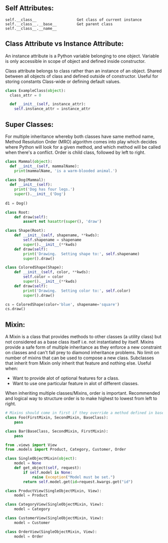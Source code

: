 ## Self Attributes:
```
self.__class__                  Get class of current instance
self.__class__.__base__         Get parent class
self.__class__.__name__
```

## Class Attribute vs Instance Attribute:
An instance attribute is a Python variable belonging to one object. Variable is only accessible in scope of object and defined inside constructor.

Class attribute belongs to class rather than an instance of an object. Shared between all objects of class and defined outside of constructor. Useful for storing constants Class-wide or defining default values.

```py
class ExampleClass(object):
  class_attr = 0

  def __init__(self, instance_attr):
    self.instance_attr = instance_attr
```

## Super Classes:
For multiple inheritance whereby both classes have same method name, Method Resolution Order (MRO) algorithm comes into play which decides where Python will look for a given method, and which method will be called when there's a conflict. Order is child class, followed by left to right.  

```python
class Mammal(object):
  def __init__(self, mammalName):
    print(mammalName, 'is a warm-blooded animal.')
    
class Dog(Mammal):
  def __init__(self):
    print('Dog has four legs.')
    super().__init__('Dog')
    
d1 = Dog()
```

```python
class Root:
    def draw(self):
        assert not hasattr(super(), 'draw')

class Shape(Root):
    def __init__(self, shapename, **kwds):
        self.shapename = shapename
        super().__init__(**kwds)
    def draw(self):
        print('Drawing.  Setting shape to:', self.shapename)
        super().draw()

class ColoredShape(Shape):
    def __init__(self, color, **kwds):
        self.color = color
        super().__init__(**kwds)
    def draw(self):
        print('Drawing.  Setting color to:', self.color)
        super().draw()

cs = ColoredShape(color='blue', shapename='square')
cs.draw()

```

## Mixin:
A Mixin is a class that provides methods to other classes (a utility class) but not considered as a base class itself i.e. not instantiated by itself. Mixins provide a safe form of multiple inheritance as they enforce a new constraint on classes and can't fall prey to diamond inheritance problems. No limit on number of mixins that can be used to compose a new class. Subclasses that inherit from Mixin only inherit that feature and nothing else.  Useful when:
- Want to provide alot of optional features for a class.
- Want to use one particular feature in alot of different classes.

When inheriting multiple classes/Mixins, order is important. Recommended and logical way to structure order is to make highest to lowest from left to right.
```py
# Mixins should come in first if they override a method defined in base class
class Foo(FirstMixin, SecondMixin, BaseClass):
    pass

class Bar(BaseClass, SecondMixin, FirstMixin):
    pass
```

```python
from .views import View
from .models import Product, Category, Customer, Order

class SingleObjectMixin(object):
    model = None
    def get_object(self, request):
        if self.model is None:
            raise Exception("Model must be set.")
        return self.model.get(id=request.kwargs.get("id")

class ProductView(SingleObjectMixin, View):
    model = Product

class CategoryView(SingleObjectMixin, View):
    model = Category

class CustomerView(SingleObjectMixin, View):
    model = Customer

class OrderView(SingleObjectMixin, View):
    model = Order
```
